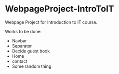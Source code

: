 # WebpageProject-IntroToIT
Webpage Project for Introduction to IT course.


Works to be done:
* Navbar
* Separator
* Decide guest book
* Home
* contact
* Some random thing
